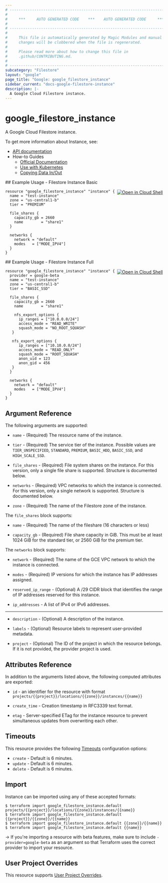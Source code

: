 ```yaml
---
# ----------------------------------------------------------------------------
#
#     ***     AUTO GENERATED CODE    ***    AUTO GENERATED CODE     ***
#
# ----------------------------------------------------------------------------
#
#     This file is automatically generated by Magic Modules and manual
#     changes will be clobbered when the file is regenerated.
#
#     Please read more about how to change this file in
#     .github/CONTRIBUTING.md.
#
# ----------------------------------------------------------------------------
subcategory: "Filestore"
layout: "google"
page_title: "Google: google_filestore_instance"
sidebar_current: "docs-google-filestore-instance"
description: |-
  A Google Cloud Filestore instance.
---
```


# google\_filestore\_instance

A Google Cloud Filestore instance.


To get more information about Instance, see:

* [API documentation](https://cloud.google.com/filestore/docs/reference/rest/v1beta1/projects.locations.instances/create)
* How-to Guides
    * [Official Documentation](https://cloud.google.com/filestore/docs/creating-instances)
    * [Use with Kubernetes](https://cloud.google.com/filestore/docs/accessing-fileshares)
    * [Copying Data In/Out](https://cloud.google.com/filestore/docs/copying-data)

<div class = "oics-button" style="float: right; margin: 0 0 -15px">
  <a href="https://console.cloud.google.com/cloudshell/open?cloudshell_git_repo=https%3A%2F%2Fgithub.com%2Fterraform-google-modules%2Fdocs-examples.git&cloudshell_working_dir=filestore_instance_basic&cloudshell_image=gcr.io%2Fgraphite-cloud-shell-images%2Fterraform%3Alatest&open_in_editor=main.tf&cloudshell_print=.%2Fmotd&cloudshell_tutorial=.%2Ftutorial.md" target="_blank">
    <img alt="Open in Cloud Shell" src="//gstatic.com/cloudssh/images/open-btn.svg" style="max-height: 44px; margin: 32px auto; max-width: 100%;">
  </a>
</div>
## Example Usage - Filestore Instance Basic


```hcl
resource "google_filestore_instance" "instance" {
  name = "test-instance"
  zone = "us-central1-b"
  tier = "PREMIUM"

  file_shares {
    capacity_gb = 2660
    name        = "share1"
  }

  networks {
    network = "default"
    modes   = ["MODE_IPV4"]
  }
}
```
<div class = "oics-button" style="float: right; margin: 0 0 -15px">
  <a href="https://console.cloud.google.com/cloudshell/open?cloudshell_git_repo=https%3A%2F%2Fgithub.com%2Fterraform-google-modules%2Fdocs-examples.git&cloudshell_working_dir=filestore_instance_full&cloudshell_image=gcr.io%2Fgraphite-cloud-shell-images%2Fterraform%3Alatest&open_in_editor=main.tf&cloudshell_print=.%2Fmotd&cloudshell_tutorial=.%2Ftutorial.md" target="_blank">
    <img alt="Open in Cloud Shell" src="//gstatic.com/cloudssh/images/open-btn.svg" style="max-height: 44px; margin: 32px auto; max-width: 100%;">
  </a>
</div>
## Example Usage - Filestore Instance Full


```hcl
resource "google_filestore_instance" "instance" {
  provider = google-beta
  name = "test-instance"
  zone = "us-central1-b"
  tier = "BASIC_SSD"

  file_shares {
    capacity_gb = 2660
    name        = "share1"

    nfs_export_options {
      ip_ranges = ["10.0.0.0/24"]
      access_mode = "READ_WRITE"
      squash_mode = "NO_ROOT_SQUASH"
   }

   nfs_export_options {
      ip_ranges = ["10.10.0.0/24"]
      access_mode = "READ_ONLY"
      squash_mode = "ROOT_SQUASH"
      anon_uid = 123
      anon_gid = 456
   }
  }

  networks {
    network = "default"
    modes   = ["MODE_IPV4"]
  }
}
```

## Argument Reference

The following arguments are supported:


* `name` -
  (Required)
  The resource name of the instance.

* `tier` -
  (Required)
  The service tier of the instance.
  Possible values are `TIER_UNSPECIFIED`, `STANDARD`, `PREMIUM`, `BASIC_HDD`, `BASIC_SSD`, and `HIGH_SCALE_SSD`.

* `file_shares` -
  (Required)
  File system shares on the instance. For this version, only a
  single file share is supported.
  Structure is documented below.

* `networks` -
  (Required)
  VPC networks to which the instance is connected. For this version,
  only a single network is supported.
  Structure is documented below.

* `zone` -
  (Required)
  The name of the Filestore zone of the instance.


The `file_shares` block supports:

* `name` -
  (Required)
  The name of the fileshare (16 characters or less)

* `capacity_gb` -
  (Required)
  File share capacity in GiB. This must be at least 1024 GiB
  for the standard tier, or 2560 GiB for the premium tier.

The `networks` block supports:

* `network` -
  (Required)
  The name of the GCE VPC network to which the
  instance is connected.

* `modes` -
  (Required)
  IP versions for which the instance has
  IP addresses assigned.

* `reserved_ip_range` -
  (Optional)
  A /29 CIDR block that identifies the range of IP
  addresses reserved for this instance.

* `ip_addresses` -
  A list of IPv4 or IPv6 addresses.

- - -


* `description` -
  (Optional)
  A description of the instance.

* `labels` -
  (Optional)
  Resource labels to represent user-provided metadata.

* `project` - (Optional) The ID of the project in which the resource belongs.
    If it is not provided, the provider project is used.


## Attributes Reference

In addition to the arguments listed above, the following computed attributes are exported:

* `id` - an identifier for the resource with format `projects/{{project}}/locations/{{zone}}/instances/{{name}}`

* `create_time` -
  Creation timestamp in RFC3339 text format.

* `etag` -
  Server-specified ETag for the instance resource to prevent
  simultaneous updates from overwriting each other.


## Timeouts

This resource provides the following
[Timeouts](/docs/configuration/resources.html#timeouts) configuration options:

- `create` - Default is 6 minutes.
- `update` - Default is 6 minutes.
- `delete` - Default is 6 minutes.

## Import

Instance can be imported using any of these accepted formats:

```
$ terraform import google_filestore_instance.default projects/{{project}}/locations/{{zone}}/instances/{{name}}
$ terraform import google_filestore_instance.default {{project}}/{{zone}}/{{name}}
$ terraform import google_filestore_instance.default {{zone}}/{{name}}
$ terraform import google_filestore_instance.default {{name}}
```

-> If you're importing a resource with beta features, make sure to include `-provider=google-beta`
as an argument so that Terraform uses the correct provider to import your resource.

## User Project Overrides

This resource supports [User Project Overrides](https://www.terraform.io/docs/providers/google/guides/provider_reference.html#user_project_override).
